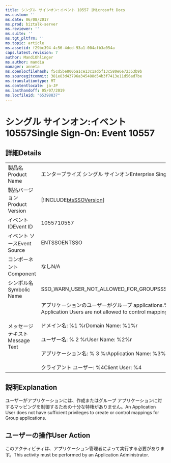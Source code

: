 ```yaml
---
title: シングル サインオン:イベント 10557 |Microsoft Docs
ms.custom: ''
ms.date: 06/08/2017
ms.prod: biztalk-server
ms.reviewer: ''
ms.suite: ''
ms.tgt_pltfrm: ''
ms.topic: article
ms.assetid: f29bc394-4c56-4ded-93a1-004afb3a054a
caps.latest.revision: 7
author: MandiOhlinger
ms.author: mandia
manager: anneta
ms.openlocfilehash: f5cd5be8005a1ce13c1ad5f13c580e6e72353b9b
ms.sourcegitcommit: 381e83d43796a345488d54b3f7413e11d56ad7be
ms.translationtype: MT
ms.contentlocale: ja-JP
ms.lasthandoff: 05/07/2019
ms.locfileid: "65398837"
---
```

# <a name="single-sign-on-event-10557"></a><span data-ttu-id="c82e6-102">シングル サインオン:イベント 10557</span><span class="sxs-lookup"><span data-stu-id="c82e6-102">Single Sign-On: Event 10557</span></span>
## <a name="details"></a><span data-ttu-id="c82e6-103">詳細</span><span class="sxs-lookup"><span data-stu-id="c82e6-103">Details</span></span>  
  
|                 |                                                                                                                                                                                                          |
|-----------------|----------------------------------------------------------------------------------------------------------------------------------------------------------------------------------------------------------|
|  <span data-ttu-id="c82e6-104">製品名</span><span class="sxs-lookup"><span data-stu-id="c82e6-104">Product Name</span></span>   |                                                                                        <span data-ttu-id="c82e6-105">エンタープライズ シングル サインオン</span><span class="sxs-lookup"><span data-stu-id="c82e6-105">Enterprise Single Sign-On</span></span>                                                                                         |
| <span data-ttu-id="c82e6-106">製品バージョン</span><span class="sxs-lookup"><span data-stu-id="c82e6-106">Product Version</span></span> |                                                                        [!INCLUDE[btsSSOVersion](../includes/btsssoversion-md.md)]                                                                        |
|    <span data-ttu-id="c82e6-107">イベント ID</span><span class="sxs-lookup"><span data-stu-id="c82e6-107">Event ID</span></span>     |                                                                                                  <span data-ttu-id="c82e6-108">10557</span><span class="sxs-lookup"><span data-stu-id="c82e6-108">10557</span></span>                                                                                                   |
|  <span data-ttu-id="c82e6-109">イベント ソース</span><span class="sxs-lookup"><span data-stu-id="c82e6-109">Event Source</span></span>   |                                                                                                  <span data-ttu-id="c82e6-110">ENTSSO</span><span class="sxs-lookup"><span data-stu-id="c82e6-110">ENTSSO</span></span>                                                                                                  |
|    <span data-ttu-id="c82e6-111">コンポーネント</span><span class="sxs-lookup"><span data-stu-id="c82e6-111">Component</span></span>    |                                                                                                   <span data-ttu-id="c82e6-112">なし</span><span class="sxs-lookup"><span data-stu-id="c82e6-112">N/A</span></span>                                                                                                    |
|  <span data-ttu-id="c82e6-113">シンボル名</span><span class="sxs-lookup"><span data-stu-id="c82e6-113">Symbolic Name</span></span>  |                                                                                   <span data-ttu-id="c82e6-114">SSO_WARN_USER_NOT_ALLOWED_FOR_GROUPS</span><span class="sxs-lookup"><span data-stu-id="c82e6-114">SSO_WARN_USER_NOT_ALLOWED_FOR_GROUPS</span></span>                                                                                   |
|  <span data-ttu-id="c82e6-115">メッセージ テキスト</span><span class="sxs-lookup"><span data-stu-id="c82e6-115">Message Text</span></span>   | <span data-ttu-id="c82e6-116">アプリケーションのユーザーがグループ applications.%r のマッピングを制御する許可されていません</span><span class="sxs-lookup"><span data-stu-id="c82e6-116">Application Users are not allowed to control mappings for Group applications.%r</span></span><br /><br /> <span data-ttu-id="c82e6-117">ドメイン名: %1 %r</span><span class="sxs-lookup"><span data-stu-id="c82e6-117">Domain Name: %1%r</span></span><br /><br /> <span data-ttu-id="c82e6-118">ユーザー名: % 2 %r</span><span class="sxs-lookup"><span data-stu-id="c82e6-118">User Name: %2%r</span></span><br /><br /> <span data-ttu-id="c82e6-119">アプリケーション名: % 3 %r</span><span class="sxs-lookup"><span data-stu-id="c82e6-119">Application Name: %3%r</span></span><br /><br /> <span data-ttu-id="c82e6-120">クライアント ユーザー: %4</span><span class="sxs-lookup"><span data-stu-id="c82e6-120">Client User: %4</span></span> |
  
## <a name="explanation"></a><span data-ttu-id="c82e6-121">説明</span><span class="sxs-lookup"><span data-stu-id="c82e6-121">Explanation</span></span>  
 <span data-ttu-id="c82e6-122">ユーザーがアプリケーションには、作成またはグループ アプリケーションに対するマッピングを制御するための十分な特権がありません。</span><span class="sxs-lookup"><span data-stu-id="c82e6-122">An Application User does not have sufficient privileges to create or control mappings for Group applications.</span></span>  
  
## <a name="user-action"></a><span data-ttu-id="c82e6-123">ユーザーの操作</span><span class="sxs-lookup"><span data-stu-id="c82e6-123">User Action</span></span>  
 <span data-ttu-id="c82e6-124">このアクティビティは、アプリケーション管理者によって実行する必要があります。</span><span class="sxs-lookup"><span data-stu-id="c82e6-124">This activity must be performed by an Application Administrator.</span></span>